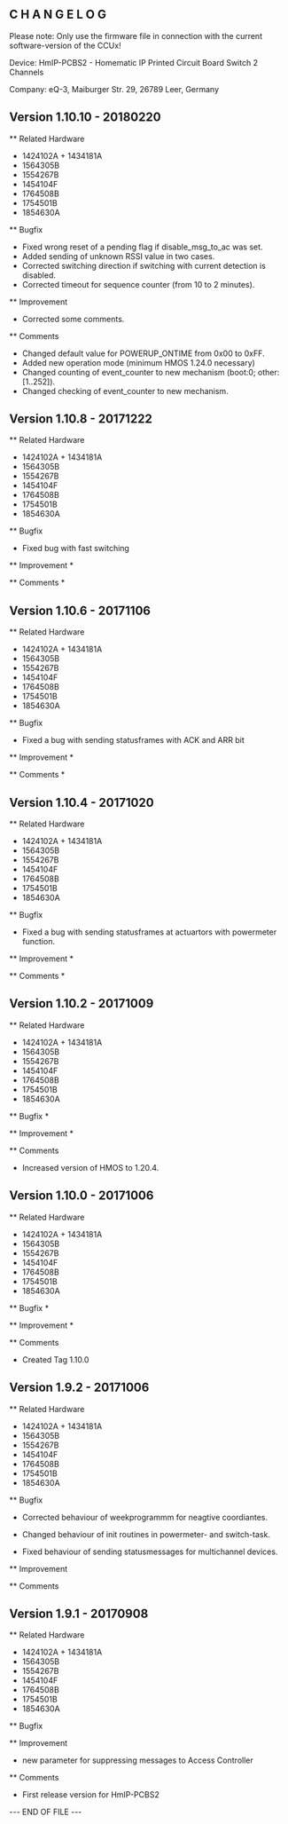 C H A N G E L O G
-----------------

Please note: Only use the firmware file in connection with the current software-version of the CCUx!

Device: HmIP-PCBS2 - Homematic IP Printed Circuit Board Switch 2 Channels

Company: eQ-3, Maiburger Str. 29, 26789 Leer, Germany


Version 1.10.10 - 20180220
--------------------------------------------------------------

** Related Hardware
   * 1424102A + 1434181A
   * 1564305B
   * 1554267B
   * 1454104F
   * 1764508B 
   * 1754501B
   * 1854630A

** Bugfix
   * Fixed wrong reset of a pending flag if disable_msg_to_ac was set.
   * Added sending of unknown RSSI value in two cases.
   * Corrected switching direction if switching with current 
     detection is disabled.
   * Corrected timeout for sequence counter (from 10 to 2 minutes).
	 
** Improvement
   * Corrected some comments.
   
** Comments 
   * Changed default value for POWERUP_ONTIME from 0x00 to 0xFF.
   * Added new operation mode (minimum HMOS 1.24.0 necessary)
   * Changed counting of event_counter to new mechanism
     (boot:0; other:[1..252]).
   * Changed checking of event_counter to new mechanism.

   
   
Version 1.10.8 - 20171222
--------------------------------------------------------------

** Related Hardware
   * 1424102A + 1434181A
   * 1564305B
   * 1554267B
   * 1454104F
   * 1764508B 
   * 1754501B
   * 1854630A

** Bugfix
   * Fixed bug with fast switching
	 
** Improvement
   *
   
** Comments 
   * 
   
   
Version 1.10.6 - 20171106
--------------------------------------------------------------

** Related Hardware
   * 1424102A + 1434181A
   * 1564305B
   * 1554267B
   * 1454104F
   * 1764508B 
   * 1754501B
   * 1854630A

** Bugfix
   * Fixed a bug with sending statusframes with ACK and ARR bit
	 
** Improvement
   *
   
** Comments 
   * 


Version 1.10.4 - 20171020
--------------------------------------------------------------

** Related Hardware
   * 1424102A + 1434181A
   * 1564305B
   * 1554267B
   * 1454104F
   * 1764508B 
   * 1754501B
   * 1854630A

** Bugfix
   * Fixed a bug with sending statusframes at actuartors
     with powermeter function.
	 
** Improvement
   *
   
** Comments 
   * 
   
   
Version 1.10.2 - 20171009
--------------------------------------------------------------

** Related Hardware
   * 1424102A + 1434181A
   * 1564305B
   * 1554267B
   * 1454104F
   * 1764508B 
   * 1754501B
   * 1854630A

** Bugfix
   *
	 
** Improvement
   *
   
** Comments 
   * Increased version of HMOS to 1.20.4.
   
   
Version 1.10.0 - 20171006
--------------------------------------------------------------

** Related Hardware
   * 1424102A + 1434181A
   * 1564305B
   * 1554267B
   * 1454104F
   * 1764508B 
   * 1754501B
   * 1854630A

** Bugfix
   *
	 
** Improvement
   *
   
** Comments 
   * Created Tag 1.10.0


Version 1.9.2 - 20171006
--------------------------------------------------------------

** Related Hardware
   * 1424102A + 1434181A
   * 1564305B
   * 1554267B
   * 1454104F
   * 1764508B 
   * 1754501B
   * 1854630A

** Bugfix
   * Corrected behaviour of weekprogrammm for neagtive coordiantes.
   * Changed behaviour of init routines in powermeter- and switch-task.

   * Fixed behaviour of sending statusmessages 
     for multichannel devices. 
	 
** Improvement
   
** Comments 
   
   
Version 1.9.1 - 20170908
--------------------------------------------------------------

** Related Hardware
   * 1424102A + 1434181A
   * 1564305B
   * 1554267B
   * 1454104F
   * 1764508B 
   * 1754501B
   * 1854630A

** Bugfix

** Improvement
   * new parameter for suppressing messages to Access Controller
   
** Comments 
   * First release version for HmIP-PCBS2

	 
--- END OF FILE ---
